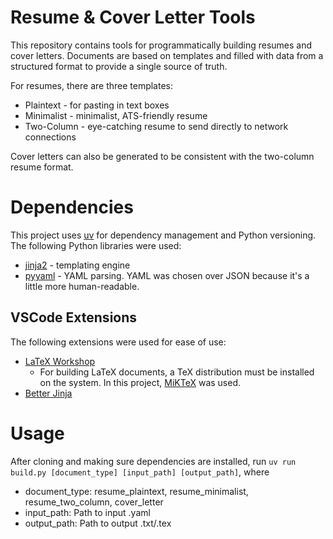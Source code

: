 # Resume & Cover Letter Tools
This repository contains tools for programmatically building resumes and cover letters. Documents are based on templates and filled with data from a structured format to provide a single source of truth.

For resumes, there are three templates:
- Plaintext - for pasting in text boxes
- Minimalist - minimalist, ATS-friendly resume
- Two-Column - eye-catching resume to send directly to network connections

Cover letters can also be generated to be consistent with the two-column resume format.

# Dependencies
This project uses [uv](https://docs.astral.sh/uv/) for dependency management and Python versioning. The following Python libraries were used:
- [jinja2](https://jinja.palletsprojects.com/en/stable/) - templating engine
- [pyyaml](https://pyyaml.org/) - YAML parsing. YAML was chosen over JSON because it's a little more human-readable.

## VSCode Extensions
The following extensions were used for ease of use:
- [LaTeX Workshop](https://marketplace.visualstudio.com/items?itemName=James-Yu.latex-workshop)
    - For building LaTeX documents, a TeX distribution must be installed on the system. In this project, [MiKTeX](https://miktex.org/) was used.
- [Better Jinja](https://marketplace.visualstudio.com/items?itemName=samuelcolvin.jinjahtml)

# Usage
After cloning and making sure dependencies are installed, run ```uv run build.py [document_type] [input_path] [output_path]```, where
- document_type: resume_plaintext, resume_minimalist, resume_two_column, cover_letter
- input_path: Path to input .yaml
- output_path: Path to output .txt/.tex